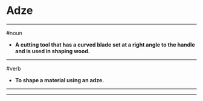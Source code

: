# Adze
---
#noun
- **A cutting tool that has a curved blade set at a right angle to the handle and is used in shaping wood.**
---
#verb
- **To shape a material using an adze.**
---
---
